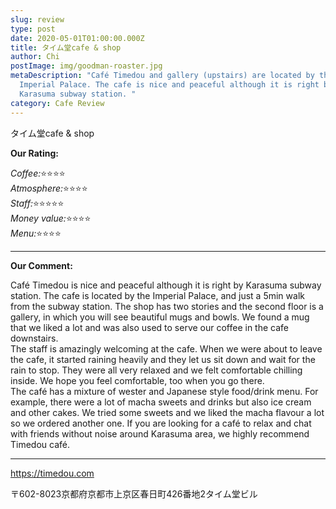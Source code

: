 ```yaml
---
slug: review
type: post
date: 2020-05-01T01:00:00.000Z
title: タイム堂cafe & shop
author: Chi
postImage: img/goodman-roaster.jpg
metaDescription: "Café Timedou and gallery (upstairs) are located by the
  Imperial Palace. The cafe is nice and peaceful although it is right by
  Karasuma subway station. "
category: Cafe Review
---
```

タイム堂cafe & shop

**Our Rating:**

*Coffee:*⭐️⭐️⭐️⭐️\
*Atmosphere:*⭐️⭐️⭐️⭐️\
*Staff:*⭐️⭐️⭐️⭐️⭐️\
*Money value:*⭐️⭐️⭐️⭐️\
*Menu:*⭐️⭐️⭐️⭐️

- - -

**Our Comment:**

Café Timedou is nice and peaceful although it is right by Karasuma subway station. The cafe is located by the Imperial Palace, and just a 5min walk from the subway station. The shop has two stories and the second floor is a gallery, in which you will see beautiful mugs and bowls. We found a mug that we liked a lot and was also used to serve our coffee in the cafe downstairs. \
The staff is amazingly welcoming at the cafe. When we were about to leave the cafe, it started raining heavily and they let us sit down and wait for the rain to stop. They were all very relaxed and we felt comfortable chilling inside. We hope you feel comfortable, too when you go there. \
The café has a mixture of wester and Japanese style food/drink menu. For example, there were a lot of macha sweets and drinks but also ice cream and other cakes. We tried some sweets and we liked the macha flavour a lot so we ordered another one. If you are looking for a café to relax and chat with friends without noise around Karasuma area, we highly recommend Timedou café.

- - -

https://timedou.com

〒602-8023京都府京都市上京区春日町426番地2タイム堂ビル